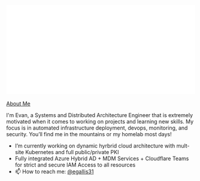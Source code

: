 ![Metrics](https://github.com/egallis31/egallis31/blob/main/github-metrics.svg)

[About Me](https://evan.gallis.xyz)

I'm Evan, a Systems and Distributed Architecture Engineer that is extremely motivated when it comes to working on projects and learning new skills. My focus is in automated infrastructure deployment, devops, monitoring, and security. You’ll find me in the mountains or my homelab most days!

<!--
**egallis31/egallis31** is a ✨ _special_ ✨ repository because its `README.md` (this file) appears on your GitHub profile.

Here are some ideas to get you started:

- 🌱 I’m currently learning ...
- 👯 I’m looking to collaborate on ...
- 🤔 I’m looking for help with ...
- 💬 Ask me about ...

- 😄 Pronouns: ...
- ⚡ Fun fact: ...
-->


- I’m currently working on dynamic hyrbrid cloud architecture with mult-site Kubernetes and full public/private PKI
- Fully integrated Azure Hybrid AD + MDM Services + Cloudflare Teams for strict and secure IAM Access to all resources
- 📫 How to reach me: [@egallis31](https://linkedin.com/in/evan-gallis)
